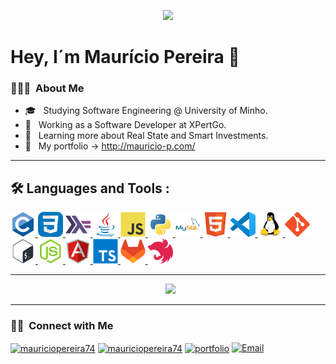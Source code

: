 <p align="center">
  <img src="https://github.com/thompsonemerson/thompsonemerson/raw/master/cover-thompson.png" height="200"/>
</p>
<h1>
  Hey, I´m Maurício Pereira 👋
</h1>

<h3> 👨🏻‍💻 &nbsp;About Me </h3>

* 🎓 &nbsp; Studying Software Engineering @ University of Minho.
* 💼 &nbsp; Working as a Software Developer at XPertGo.
* 🌱 &nbsp; Learning more about Real State and Smart Investments.
* 📖 &nbsp; My portfolio -> http://mauricio-p.com/
<!--
* :mailbox: How to reach me: <a href="mailto:mauriciovianense@hotmail.com">
  <img src="https://img.shields.io/badge/Microsoft_Outlook-0078D4?style=for-the-      badge&logo=microsoft-outlook&logoColor=white"></a> 
-->

---

## :hammer_and_wrench: Languages and Tools : 
<a href="https://www.cprogramming.com/" target="_blank" rel="noreferrer"> 
  <img src="https://github.com/devicons/devicon/blob/master/icons/c/c-original.svg" alt="C" width="40" height="40"/> </a>
<a href="https://www.w3schools.com/css/" target="_blank" rel="noreferrer"> 
  <img src="https://github.com/tandpfun/skill-icons/blob/main/icons/CSS.svg" alt="CSS" width="40" height="40"/> </a>
<a href="https://www.haskell.org/" target="_blank" rel="noreferrer"> 
  <img src="https://github.com/devicons/devicon/blob/master/icons/haskell/haskell-original.svg" alt="Haskell" width="40" height="40"> </a>
<a href="https://www.java.com/pt-BR/" target="_blank" rel="noreferrer"> 
  <img src="https://github.com/devicons/devicon/blob/master/icons/java/java-original.svg" alt="Java" width="40" height="40"/> </a>
<a href="https://www.javascript.com/" target="_blank" rel="noreferrer"> 
  <img src="https://github.com/devicons/devicon/blob/master/icons/javascript/javascript-original.svg" alt="JavaScript" width="40" height="40"/> </a>
<a href="https://www.python.org/" target="_blank" rel="noreferrer"> 
  <img src="https://github.com/devicons/devicon/blob/master/icons/python/python-original.svg" alt="Python" width="40" height="40"/> </a>
<a href="https://www.mysql.com/" target="_blank" rel="noreferrer"> 
  <img src="https://github.com/devicons/devicon/blob/master/icons/mysql/mysql-original-wordmark.svg" alt="MySQL" width="40" height="40"/> </a>
<a href="https://html.spec.whatwg.org/" target="_blank" rel="noreferrer"> 
  <img src="https://github.com/devicons/devicon/blob/master/icons/html5/html5-original.svg" alt="HTML5" width="40" height="40"/> </a>
<a href="https://code.visualstudio.com/" target="_blank" rel="noreferrer"> 
  <img src="https://github.com/devicons/devicon/blob/master/icons/vscode/vscode-original.svg" alt="VScode" width="40" height="40"/> </a>
<a href="https://www.linux.org/" target="_blank" rel="noreferrer"> 
  <img src="https://github.com/devicons/devicon/blob/master/icons/linux/linux-original.svg" alt="Linux" width="40" height="40"/> </a>
<a href="https://git-scm.com/" target="_blank" rel="noreferrer"> 
  <img src="https://github.com/devicons/devicon/blob/master/icons/git/git-original.svg" alt="Git" width="40" height="40"/> </a>
<a href="https://www.gnu.org/software/bash/" target="_blank" rel="noreferrer"> 
  <img src="https://github.com/devicons/devicon/blob/master/icons/bash/bash-original.svg" alt="Bash" width="40" height="40"/> </a>
<a href="https://nodejs.org/en/" target="_blank" rel="noreferrer"> 
  <img src="https://github.com/devicons/devicon/blob/master/icons/nodejs/nodejs-original.svg" alt="Node.js" width="40" height="40"/> </a>
<a href="https://angular.io/" target="_blank" rel="noreferrer">
   <img src="https://github.com/devicons/devicon/blob/master/icons/angularjs/angularjs-original.svg" alt="Angular" width="40" height="40"/> </a>
<a href="https://www.typescriptlang.org/" target="_blank" rel="noreferrer">
   <img src="https://github.com/devicons/devicon/blob/master/icons/typescript/typescript-original.svg" alt="TypeScript" width="40" height="40"/> </a>
<a href="https://about.gitlab.com/" target="_blank" rel="noreferrer">
   <img src="https://github.com/devicons/devicon/blob/master/icons/gitlab/gitlab-original.svg" alt="GitLab" width="40" height="40"/> </a>
<a href="https://nestjs.com/" target="_blank" rel="noreferrer">
   <img src="https://github.com/devicons/devicon/blob/master/icons/nestjs/nestjs-plain.svg" alt="NestJS" width="40" height="40"/> </a>
</div>

---

<div class='container' align="center">
<!-- <img style="height: auto; width: 55%;" class="img" src="https://github-readme-stats.vercel.app/api?username=mauriciopereira74&show_icons=true&theme=dark" />
&nbsp;
-->
&nbsp;
<img style="height: auto; width: 40%;" class="img" src="https://github-readme-stats.vercel.app/api/top-langs/?username=mauriciopereira74&theme=dark&langs_count=8&layout=compact" /></div>
</div>

---


<h3> 🤝🏻 &nbsp;Connect with Me </h3>
<p align="left">
  <a href="https://www.linkedin.com/in/mauriciopereira74/" target="blank"><img align="center"
      src="https://raw.githubusercontent.com/rahuldkjain/github-profile-readme-generator/master/src/images/icons/Social/linked-in-alt.svg"
      alt="mauriciopereira74" height="30" width="40" /></a>
  <a href="https://www.instagram.com/mauriciopereira74/" target="blank"><img align="center"
      src="https://raw.githubusercontent.com/rahuldkjain/github-profile-readme-generator/master/src/images/icons/Social/instagram.svg"
      alt="mauriciopereira74" height="30" width="40" /></a>
 <a href="http://mauricio-p.com/" target="blank"><img align="center"
      src="https://cdn.iconscout.com/icon/free/png-256/web-earth-online-market-planet-search-secure-1-9563.png"
      alt="portfolio" width="40" height="40" /></a>
  <a href="mailto:mauriciovianense@hotmail.com"><img alt="Email" 
      src="https://user-images.githubusercontent.com/25087769/87174308-a4680f00-c2df-11ea-90b0-5fa1fa76d2f1.png"
      alt="email"/></a>
</p>


<!--
<h3> 🤝🏻 &nbsp;Connect with Me </h3>

<p align="center">
<a href="http://mauricio-p.com/"><img alt="Portfolio" src="https://img.shields.io/badge/Website-www.mauricio--p.com-blue?style=flat-square&logo=google-chrome"></a>
<a href="https://www.linkedin.com/in/mauriciopereira74/"><img alt="LinkedIn" src="https://img.shields.io/badge/LinkedIn-Maurício%20Pereira-blue?style=flat-square&logo=linkedin"></a>
<a href="https://www.instagram.com/mauriciopereira74/"><img alt="Instagram" src="https://img.shields.io/badge/Instagram-mauriciopereira74-blue?style=flat-square&logo=instagram"></a>
<a href="mailto:mauriciovianense@hotmail.com"><img alt="Email" src="https://img.shields.io/badge/Email-mauriciovianense@hotmail.com-blue?style=flat-square&logo=gmail"></a>
</p>
-->
